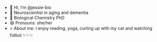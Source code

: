 - 👋 Hi, I’m @jessie-bio
- 👀 Neuroscientist in aging and dementia
- 🌱 Biological Chemistry PhD
- 😄 Pronouns: she/her
- ⚡ About me: I enjoy reading, yoga, curling up with my cat and watching fútbol ✨✨✨

<!---
jessie-bio/jessie-bio is a ✨ special ✨ repository because its `README.md` (this file) appears on your GitHub profile.
You can click the Preview link to take a look at your changes.
--->
